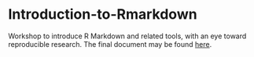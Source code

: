 # Introduction-to-Rmarkdown

Workshop to introduce R Markdown and related tools, with an eye toward reproducible research.  The final document may be found [here](https://m-clark.github.io/Introduction-to-Rmarkdown/).
